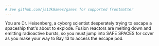 ```yaml
---
# See github.com/js13kGames/games for supported frontmatter
---
```

You are Dr. Heisenberg, a cyborg scientist desperately trying to escape a spaceship that's about to explode.  Fusion reactors are melting down and emitting radioactive bursts, so you must jump into SAFE SPACES for cover as you make your way to Bay 13 to access the escape pod.
